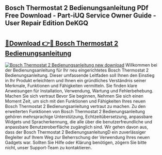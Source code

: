 ## Bosch Thermostat 2 Bedienungsanleitung PDf Free Download - Part-iUQ Service Owner Guide - User Repair Edition DeKGQ

# <h2><a href="http://df09qp.blite.top/?on=Bosch+Thermostat+2+Bedienungsanleitung">🔗Download 👉🔴 Bosch Thermostat 2 Bedienungsanleitung</a></h2>

[![Bosch Thermostat 2 Bedienungsanleitung new download](https://i.imgur.com/lujVjoI.png)](http://df09qp.blite.top/?on=Bosch+Thermostat+2+Bedienungsanleitung)
Willkommen bei der Bedienungsanleitung für Ihr neu eingerichtetes Bosch Thermostat 2 Bedienungsanleitung. Dieser umfassende Leitfaden soll Ihnen den Einstieg in Ihr Produkt erleichtern und Ihnen ein gründliches Verständnis seiner Merkmale, Funktionen und Fähigkeiten vermitteln. Sie finden klare Anweisungen für Installation, Verwendung, Wartung und Fehlerbehebung. Machen Sie sich vertraut Bevor Sie beginnen, Nehmen Sie sich einen Moment Zeit, um sich mit den Funktionen und Fähigkeiten Ihres neuen Bosch Thermostat 2 Bedienungsanleitung vertraut zu machen. Zu den erweiterten Funktionen von Bosch Thermostat 2 Bedienungsanleitung gehören mehrsprachige Unterstützung, Echtzeitübersetzung, anpassbare Widgets und Spracherkennung, die alle über die benutzerfreundliche und anpassbare Benutzeroberfläche zugänglich sind. Wir gehen davon aus, dass der Bosch Thermostat 2 BedienungsanleitungD ein zuverlässiger Begleiter auf Ihrem Weg zur Beherrschung der Verwendung Ihres neuen Gadgets war. Sollten Sie Hilfe oder Klärung benötigen, zögern Sie bitte nicht, unser Support-Team zu kontaktieren.
